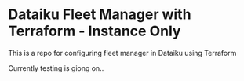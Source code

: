 # Dataiku Fleet Manager with Terraform - Instance Only
This is a repo for configuring fleet manager in Dataiku using Terraform

Currently testing is giong on..
